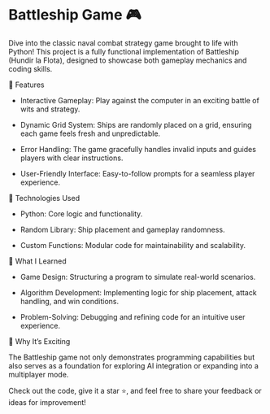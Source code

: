 
# Battleship Game 🎮

Dive into the classic naval combat strategy game brought to life with Python! This project is a fully functional implementation of Battleship (Hundir la Flota), designed to showcase both gameplay mechanics and coding skills.

📜 Features

- Interactive Gameplay: Play against the computer in an exciting battle of wits and strategy.

- Dynamic Grid System: Ships are randomly placed on a grid, ensuring each game feels fresh and unpredictable.

- Error Handling: The game gracefully handles invalid inputs and guides players with clear instructions.

- User-Friendly Interface: Easy-to-follow prompts for a seamless player experience.

🔧 Technologies Used

- Python: Core logic and functionality.

- Random Library: Ship placement and gameplay randomness.

- Custom Functions: Modular code for maintainability and scalability.

🚀 What I Learned

- Game Design: Structuring a program to simulate real-world scenarios.

- Algorithm Development: Implementing logic for ship placement, attack handling, and win conditions.

- Problem-Solving: Debugging and refining code for an intuitive user experience.

🌟 Why It’s Exciting

The Battleship game not only demonstrates programming capabilities but also serves as a foundation for exploring AI integration or expanding into a multiplayer mode.

Check out the code, give it a star ⭐, and feel free to share your feedback or ideas for improvement!

